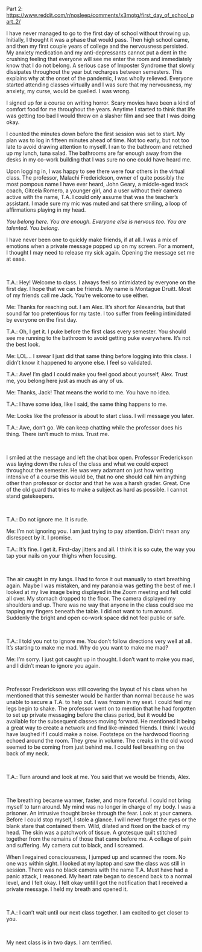 Part 2: https://www.reddit.com/r/nosleep/comments/x3motg/first_day_of_school_part_2/


I have never managed to go to the first day of school without throwing up. Initially, I thought it was a phase that would pass. Then high school came, and then my first couple years of college and the nervousness persisted. My anxiety medication and my anti-depressants cannot put a dent in the crushing feeling that everyone will see me enter the room and immediately know that I do not belong. A serious case of Imposter Syndrome that slowly dissipates throughout the year but recharges between semesters. This explains why at the onset of the pandemic, I was wholly relieved. Everyone started attending classes virtually and I was sure that my nervousness, my anxiety, my curse, would be quelled. I was wrong.

I signed up for a course on writing horror. Scary movies have been a kind of comfort food for me throughout the years. Anytime I started to think that life was getting too bad I would throw on a slasher film and see that I was doing okay. 

I counted the minutes down before the first session was set to start. My plan was to log in fifteen minutes ahead of time. Not too early, but not too late to avoid drawing attention to myself. I ran to the bathroom and retched up my lunch, tuna salad. The bathrooms are far enough away from the desks in my co-work building that I was sure no one could have heard me.

Upon logging in, I was happy to see there were four others in the virtual class. The professor, Malachi Frederickson, owner of quite possibly the most pompous name I have ever heard, John Geary, a middle-aged track coach, Gitcela Romero, a younger girl, and a user without their camera active with the name, T.A. I could only assume that was the teacher’s assistant. I made sure my mic was muted and sat there smiling, a loop of affirmations playing in my head.

*You belong here. You are enough. Everyone else is nervous too. You are talented. You belong.*

I have never been one to quickly make friends, if at all. I was a mix of emotions when a private message popped up on my screen. For a moment, I thought I may need to release my sick again. Opening the message set me at ease.

&#x200B;

T.A.: Hey! Welcome to class. I always feel so intimidated by everyone on the first day. I hope that we can be friends. My name is Montague Druitt. Most of my friends call me Jack. You’re welcome to use either.

Me: Thanks for reaching out. I am Alex. It’s short for Alexandria, but that sound far too pretentious for my taste. I too suffer from feeling intimidated by everyone on the first day.

T.A.: Oh, I get it. I puke before the first class every semester. You should see me running to the bathroom to avoid getting puke everywhere. It’s not the best look.

Me: LOL… I swear I just did that same thing before logging into this class. I didn’t know it happened to anyone else. I feel so validated.

T.A.: Awe! I’m glad I could make you feel good about yourself, Alex. Trust me, you belong here just as much as any of us.

Me: Thanks, Jack! That means the world to me. You have no idea.

T.A.: I have some idea, like I said, the same thing happens to me.

Me: Looks like the professor is about to start class. I will message you later.

T.A.: Awe, don’t go. We can keep chatting while the professor does his thing. There isn’t much to miss. Trust me.

&#x200B;

I smiled at the message and left the chat box open. Professor Frederickson was laying down the rules of the class and what we could expect throughout the semester. He was very adamant on just how writing intensive of a course this would be, that no one should call him anything other than professor or doctor and that he was a harsh grader. Great. One of the old guard that tries to make a subject as hard as possible. I cannot stand gatekeepers.

&#x200B;

T.A.: Do not ignore me. It is rude.

Me: I’m not ignoring you. I am just trying to pay attention. Didn’t mean any disrespect by it. I promise.

T.A.: It’s fine. I get it. First-day jitters and all. I think it is so cute, the way you tap your nails on your thighs when focusing.

&#x200B;

The air caught in my lungs. I had to force it out manually to start breathing again. Maybe I was mistaken, and my paranoia was getting the best of me. I looked at my live image being displayed in the Zoom meeting and felt cold all over. My stomach dropped to the floor. The camera displayed my shoulders and up. There was no way that anyone in the class could see me tapping my fingers beneath the table. I did not want to turn around. Suddenly the bright and open co-work space did not feel public or safe.

&#x200B;

T.A.: I told you not to ignore me. You don’t follow directions very well at all. It’s starting to make me mad. Why do you want to make me mad?

Me: I’m sorry. I just got caught up in thought. I don’t want to make you mad, and I didn’t mean to ignore you again.

&#x200B;

Professor Frederickson was still covering the layout of his class when he mentioned that this semester would be harder than normal because he was unable to secure a T.A. to help out. I was frozen in my seat. I could feel my legs begin to shake. The professor went on to mention that he had forgotten to set up private messaging before the class period, but it would be available for the subsequent classes moving forward. He mentioned it being a great way to create a network and find like-minded friends. I think I would have laughed if I could make a noise. Footsteps on the hardwood flooring echoed around the room. They grew in volume. The creaks in the old wood seemed to be coming from just behind me. I could feel breathing on the back of my neck. 

&#x200B;

T.A.: Turn around and look at me. You said that we would be friends, Alex.

&#x200B;

The breathing became warmer, faster, and more forceful. I could not bring myself to turn around. My mind was no longer in charge of my body. I was a prisoner. An intrusive thought broke through the fear. Look at your camera. Before I could stop myself, I stole a glance. I will never forget the eyes or the blank stare that contained them. Wild, dilated and fixed on the back of my head. The skin was a patchwork of tissue. A grotesque quilt stitched together from the remains of those that came before me. A collage of pain and suffering. My camera cut to black, and I screamed.

When I regained consciousness, I jumped up and scanned the room. No one was within sight. I looked at my laptop and saw the class was still in session. There was no black camera with the name T.A. Must have had a panic attack, I reasoned. My heart rate began to descend back to a normal level, and I felt okay. I felt okay until I got the notification that I received a private message. I held my breath and opened it.

&#x200B;

T.A.: I can’t wait until our next class together. I am excited to get closer to you.

&#x200B;

My next class is in two days. I am terrified.